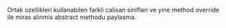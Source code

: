 Ortak ozellikleri kullanabilen farkli calisan siniflari ve yine method override ile miras alinmis abstract methodu paylasma.
